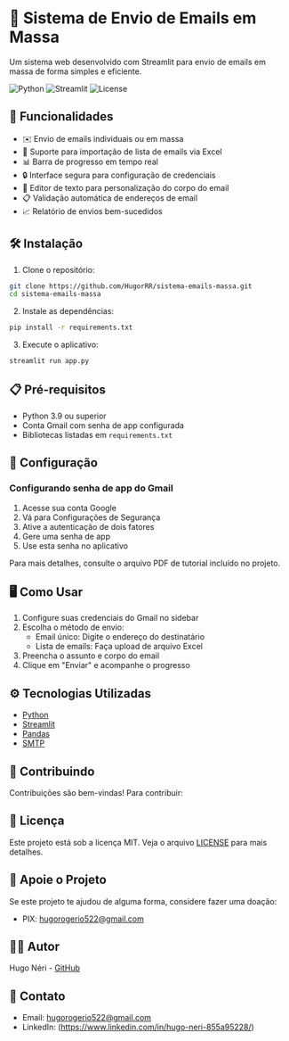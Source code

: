 # 📧 Sistema de Envio de Emails em Massa

Um sistema web desenvolvido com Streamlit para envio de emails em massa de forma simples e eficiente.

![Python](https://img.shields.io/badge/Python-3.9+-blue.svg)
![Streamlit](https://img.shields.io/badge/Streamlit-1.32.0-red.svg)
![License](https://img.shields.io/badge/License-MIT-green.svg)

## 🚀 Funcionalidades

- ✉️ Envio de emails individuais ou em massa
- 📎 Suporte para importação de lista de emails via Excel
- 📊 Barra de progresso em tempo real
- 🔒 Interface segura para configuração de credenciais
- 📝 Editor de texto para personalização do corpo do email
- 📋 Validação automática de endereços de email
- 📈 Relatório de envios bem-sucedidos

## 🛠️ Instalação

1. Clone o repositório:
```bash
git clone https://github.com/HugorRR/sistema-emails-massa.git
cd sistema-emails-massa
```

2. Instale as dependências:
```bash
pip install -r requirements.txt
```

3. Execute o aplicativo:
```bash
streamlit run app.py
```

## 📋 Pré-requisitos

- Python 3.9 ou superior
- Conta Gmail com senha de app configurada
- Bibliotecas listadas em `requirements.txt`

## 🔧 Configuração

### Configurando senha de app do Gmail

1. Acesse sua conta Google
2. Vá para Configurações de Segurança
3. Ative a autenticação de dois fatores
4. Gere uma senha de app
5. Use esta senha no aplicativo

Para mais detalhes, consulte o arquivo PDF de tutorial incluído no projeto.

## 🖥️ Como Usar

1. Configure suas credenciais do Gmail no sidebar
2. Escolha o método de envio:
   - Email único: Digite o endereço do destinatário
   - Lista de emails: Faça upload de arquivo Excel
3. Preencha o assunto e corpo do email
4. Clique em "Enviar" e acompanhe o progresso


## ⚙️ Tecnologias Utilizadas

- [Python](https://python.org)
- [Streamlit](https://streamlit.io)
- [Pandas](https://pandas.pydata.org)
- [SMTP](https://docs.python.org/3/library/smtplib.html)

## 🤝 Contribuindo

Contribuições são bem-vindas! Para contribuir:

## 📝 Licença

Este projeto está sob a licença MIT. Veja o arquivo [LICENSE](LICENSE) para mais detalhes.

## 💜 Apoie o Projeto

Se este projeto te ajudou de alguma forma, considere fazer uma doação:

- PIX: hugorogerio522@gmail.com

## 👨‍💻 Autor

Hugo Néri - [GitHub](https://github.com/HugorRR)

## 📧 Contato

- Email: hugorogerio522@gmail.com
- LinkedIn: (https://www.linkedin.com/in/hugo-neri-855a95228/)

